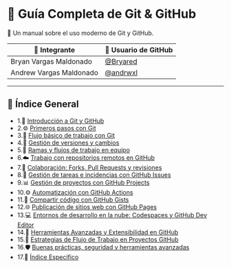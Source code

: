 # 🧠 Guía Completa de Git & GitHub

📘 Un manual sobre el uso moderno de Git y GitHub.  

| 🎯 Integrante                | 🔨 Usuario de GitHub                            |
|-----------------------------|-------------------------------------------------|
| Bryan Vargas Maldonado      | [@Bryared](https://github.com/Bryared)         |
| Andrew Vargas Maldonado     | [@andrwxl](https://github.com/andrwxl)         |


---

## 🧭 Índice General

- 1.📌 [Introducción a Git y GitHub](Documentos/01-introduccion.md)
- 2.⚙️ [Primeros pasos con Git](Documentos/02-primeros-pasos.md)
- 3.🧱 [Flujo básico de trabajo con Git](Documentos/03-flujo-basico.md)
- 4.🔁 [Gestión de versiones y cambios](Documentos/04-gestion-versiones.md)
- 5.🌿 [Ramas y flujos de trabajo en equipo](Documentos/05-ramas-flujos.md)
- 6.☁️ [Trabajo con repositorios remotos en GitHub](Documentos/06-repos-remotos.md)
- 7.🤝 [Colaboración: Forks, Pull Requests y revisiones](Documentos/07-colaboracion.md)
- 8.🐞 [Gestión de tareas e incidencias con GitHub Issues](Documentos/08-issues.md)
- 9.📊 [Gestión de proyectos con GitHub Projects](Documentos/09-proyectos.md)
- 10.⚙️ [Automatización con GitHub Actions](Documentos/10-automatizacion.md)
- 11.📄 [Compartir código con GitHub Gists](Documentos/11-gists.md)
- 12.🌐 [Publicación de sitios web con GitHub Pages](Documentos/12-publicacion.md)
- 13.💻 [Entornos de desarrollo en la nube: Codespaces y GitHub Dev Editor](Documentos/13-codespaces.md)
- 14.🔧 [Herramientas Avanzadas y Extensibilidad en GitHub](Documentos/14-herramientas.md)
- 15.🚀 [Estrategias de Flujo de Trabajo en Proyectos GitHub](Documentos/15-flujos.md)
- 16.🛡️ [Buenas prácticas, seguridad y herramientas avanzadas](Documentos/16-buenas-practicas.md)
- 17.🧭 [Índice Específico](Documentos/indice-detallado.md)
